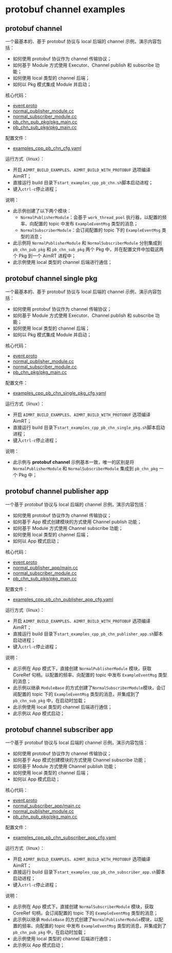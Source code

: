 # protobuf channel examples


## protobuf channel

一个最基本的、基于 protobuf 协议与 local 后端的 channel 示例，演示内容包括：
- 如何使用 protobuf 协议作为 channel 传输协议；
- 如何基于 Module 方式使用 Executor、Channel publish 和 subscribe 功能；
- 如何使用 local 类型的 channel 后端；
- 如何以 Pkg 模式集成 Module 并启动；


核心代码：
- [event.proto](../../../protocols/example/event.proto)
- [normal_publisher_module.cc](./module/normal_publisher_module/normal_publisher_module.cc)
- [normal_subscriber_module.cc](./module/normal_subscriber_module/normal_subscriber_module.cc)
- [pb_chn_pub_pkg/pkg_main.cc](./pkg/pb_chn_pub_pkg/pkg_main.cc)
- [pb_chn_sub_pkg/pkg_main.cc](./pkg/pb_chn_sub_pkg/pkg_main.cc)


配置文件：
- [examples_cpp_pb_chn_cfg.yaml](./install/linux/bin/cfg/examples_cpp_pb_chn_cfg.yaml)


运行方式（linux）：
- 开启 `AIMRT_BUILD_EXAMPLES`、`AIMRT_BUILD_WITH_PROTOBUF` 选项编译 AimRT；
- 直接运行 build 目录下`start_examples_cpp_pb_chn.sh`脚本启动进程；
- 键入`ctrl-c`停止进程；


说明：
- 此示例创建了以下两个模块：
  - `NormalPublisherModule`：会基于 `work_thread_pool` 执行器，以配置的频率、向配置的 topic 中发布 `ExampleEventMsg` 类型的消息；
  - `NormalSubscriberModule`：会订阅配置的 topic 下的 `ExampleEventMsg` 类型的消息；
- 此示例将 `NormalPublisherModule` 和 `NormalSubscriberModule` 分别集成到 `pb_chn_pub_pkg` 和 `pb_chn_sub_pkg` 两个 Pkg 中，并在配置文件中加载这两个 Pkg 到一个 AimRT 进程中；
- 此示例使用 local 类型的 channel 后端进行通信；



## protobuf channel single pkg


一个最基本的、基于 protobuf 协议与 local 后端的 channel 示例，演示内容包括：
- 如何使用 protobuf 协议作为 channel 传输协议；
- 如何基于 Module 方式使用 Executor、Channel publish 和 subscribe 功能；
- 如何使用 local 类型的 channel 后端；
- 如何以 Pkg 模式集成 Module 并启动；


核心代码：
- [event.proto](../../../protocols/example/event.proto)
- [normal_publisher_module.cc](./module/normal_publisher_module/normal_publisher_module.cc)
- [normal_subscriber_module.cc](./module/normal_subscriber_module/normal_subscriber_module.cc)
- [pb_chn_pkg/pkg_main.cc](./pkg/pb_chn_pkg/pkg_main.cc)


配置文件：
- [examples_cpp_pb_chn_single_pkg_cfg.yaml](./install/linux/bin/cfg/examples_cpp_pb_chn_single_pkg_cfg.yaml)


运行方式（linux）：
- 开启 `AIMRT_BUILD_EXAMPLES`、`AIMRT_BUILD_WITH_PROTOBUF` 选项编译 AimRT；
- 直接运行 build 目录下`start_examples_cpp_pb_chn_single_pkg.sh`脚本启动进程；
- 键入`ctrl-c`停止进程；


说明：
- 此示例与 **protobuf channel** 示例基本一致，唯一的区别是将 `NormalPublisherModule` 和 `NormalSubscriberModule` 集成到 `pb_chn_pkg` 一个 Pkg 中；


## protobuf channel publisher app


一个基于 protobuf 协议与 local 后端的 channel 示例，演示内容包括：
- 如何使用 protobuf 协议作为 channel 传输协议；
- 如何基于 App 模式创建模块的方式使用 Channel publish 功能；
- 如何基于 Module 方式使用 Channel subscribe 功能；
- 如何使用 local 类型的 channel 后端；
- 如何以 App 模式启动；


核心代码：
- [event.proto](../../../protocols/example/event.proto)
- [normal_publisher_app/main.cc](./app/normal_publisher_app/main.cc)
- [normal_subscriber_module.cc](./module/normal_subscriber_module/normal_subscriber_module.cc)
- [pb_chn_sub_pkg/pkg_main.cc](./pkg/pb_chn_sub_pkg/pkg_main.cc)


配置文件：
- [examples_cpp_pb_chn_publisher_app_cfg.yaml](./install/linux/bin/cfg/examples_cpp_pb_chn_publisher_app_cfg.yaml)


运行方式（linux）：
- 开启 `AIMRT_BUILD_EXAMPLES`、`AIMRT_BUILD_WITH_PROTOBUF` 选项编译 AimRT；
- 直接运行 build 目录下`start_examples_cpp_pb_chn_publisher_app.sh`脚本启动进程；
- 键入`ctrl-c`停止进程；


说明：
- 此示例在 App 模式下，直接创建 `NormalPublisherModule` 模块，获取 CoreRef 句柄，以配置的频率、向配置的 topic 中发布 `ExampleEventMsg` 类型的消息；
- 此示例以继承 `ModuleBase` 的方式创建了`NormalSubscriberModule`模块，会订阅配置的 topic 下的 `ExampleEventMsg` 类型的消息，并集成到了 `pb_chn_sub_pkg` 中，在启动时加载；
- 此示例使用 local 类型的 channel 后端进行通信；
- 此示例以 App 模式启动；


## protobuf channel subscriber app


一个基于 protobuf 协议与 local 后端的 channel 示例，演示内容包括：
- 如何使用 protobuf 协议作为 channel 传输协议；
- 如何基于 App 模式创建模块的方式使用 Channel subscribe 功能；
- 如何基于 Module 方式使用 Channel publish 功能；
- 如何使用 local 类型的 channel 后端；
- 如何以 App 模式启动；


核心代码：
- [event.proto](../../../protocols/example/event.proto)
- [normal_subscriber_app/main.cc](./app/normal_subscriber_app/main.cc)
- [normal_publisher_module.cc](./module/normal_publisher_module/normal_publisher_module.cc)
- [pb_chn_pub_pkg/pkg_main.cc](./pkg/pb_chn_pub_pkg/pkg_main.cc)



配置文件：
- [examples_cpp_pb_chn_subscriber_app_cfg.yaml](./install/linux/bin/cfg/examples_cpp_pb_chn_subscriber_app_cfg.yaml)


运行方式（linux）：
- 开启 `AIMRT_BUILD_EXAMPLES`、`AIMRT_BUILD_WITH_PROTOBUF` 选项编译 AimRT；
- 直接运行 build 目录下`start_examples_cpp_pb_chn_subscriber_app.sh`脚本启动进程；
- 键入`ctrl-c`停止进程；


说明：
- 此示例在 App 模式下，直接创建 `NormalSubscriberModule` 模块，获取 CoreRef 句柄，会订阅配置的 topic 下的 `ExampleEventMsg` 类型的消息；
- 此示例以继承 `ModuleBase` 的方式创建了`NormalPublisherModule`模块，以配置的频率、向配置的 topic 中发布 `ExampleEventMsg` 类型的消息，并集成到了 `pb_chn_pub_pkg` 中，在启动时加载；
- 此示例使用 local 类型的 channel 后端进行通信；
- 此示例以 App 模式启动；


